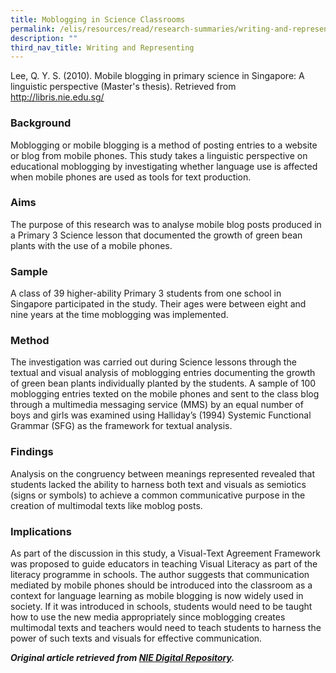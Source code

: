 ```yaml
---
title: Moblogging in Science Classrooms
permalink: /elis/resources/read/research-summaries/writing-and-representing/moblogging-in-science-classrooms/
description: ""
third_nav_title: Writing and Representing
---
```

Lee, Q. Y. S. (2010). Mobile blogging in primary science in Singapore: A linguistic perspective (Master's thesis). Retrieved from http://libris.nie.edu.sg/

### Background

Moblogging or mobile blogging is a method of posting entries to a website or blog from mobile phones. This study takes a linguistic perspective on educational moblogging by investigating whether language use is affected when mobile phones are used as tools for text production.

### Aims

The purpose of this research was to analyse mobile blog posts produced in a Primary 3 Science lesson that documented the growth of green bean plants with the use of a mobile phones.

### Sample

A class of 39 higher-ability Primary 3 students from one school in Singapore participated in the study. Their ages were between eight and nine years at the time moblogging was implemented.

### Method

The investigation was carried out during Science lessons through the textual and visual analysis of moblogging entries documenting the growth of green bean plants individually planted by the students. A sample of 100 moblogging entries texted on the mobile phones and sent to the class blog through a multimedia messaging service (MMS) by an equal number of boys and girls was examined using Halliday’s (1994) Systemic Functional Grammar (SFG) as the framework for textual analysis.

### Findings

Analysis on the congruency between meanings represented revealed that students lacked the ability to harness both text and visuals as semiotics (signs or symbols) to achieve a common communicative purpose in the creation of multimodal texts like moblog posts.

### Implications

As part of the discussion in this study, a Visual-Text Agreement Framework was proposed to guide educators in teaching Visual Literacy as part of the literacy programme in schools. The author suggests that communication mediated by mobile phones should be introduced into the classroom as a context for language learning as mobile blogging is now widely used in society. If it was introduced in schools, students would need to be taught how to use the new media appropriately since moblogging creates multimodal texts and teachers would need to teach students to harness the power of such texts and visuals for effective communication.

**_Original article retrieved from [NIE Digital Repository](https://repository.nie.edu.sg/)._**